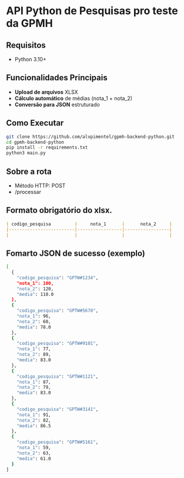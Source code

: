 #  API Python de Pesquisas pro teste da GPMH

## Requisitos
- Python 3.10+

## Funcionalidades Principais
- **Upload de arquivos** XLSX
- **Cálculo automático** de médias (nota_1 + nota_2)
- **Conversão para JSON** estruturado

## Como Executar
```bash
git clone https://github.com/alvpimentel/gpmh-backend-python.git
cd gpmh-backend-python
pip install -r requirements.txt
python3 main.py
```

## Sobre a rota
- Método HTTP: POST
- /processar

## Formato obrigatório do xlsx.
```markdown
| codigo_pesquisa         |     nota_1      |      nota_2     |
|-------------------------|-----------------|-----------------|
|                         |                 |                 |
```
## Fomarto JSON de sucesso (exemplo)
```bash
[
  {
    "codigo_pesquisa": "GPTW#1234",
    "nota_1": 100,
    "nota_2": 120,
    "media": 110.0
  },
  {
    "codigo_pesquisa": "GPTW#5678",
    "nota_1": 96,
    "nota_2": 60,
    "media": 78.0
  },
  {
    "codigo_pesquisa": "GPTW#9101",
    "nota_1": 77,
    "nota_2": 89,
    "media": 83.0
  },
  {
    "codigo_pesquisa": "GPTW#1121",
    "nota_1": 87,
    "nota_2": 79,
    "media": 83.0
  },
  {
    "codigo_pesquisa": "GPTW#3141",
    "nota_1": 91,
    "nota_2": 82,
    "media": 86.5
  },
  {
    "codigo_pesquisa": "GPTW#5161",
    "nota_1": 59,
    "nota_2": 63,
    "media": 61.0
  }
]
```
